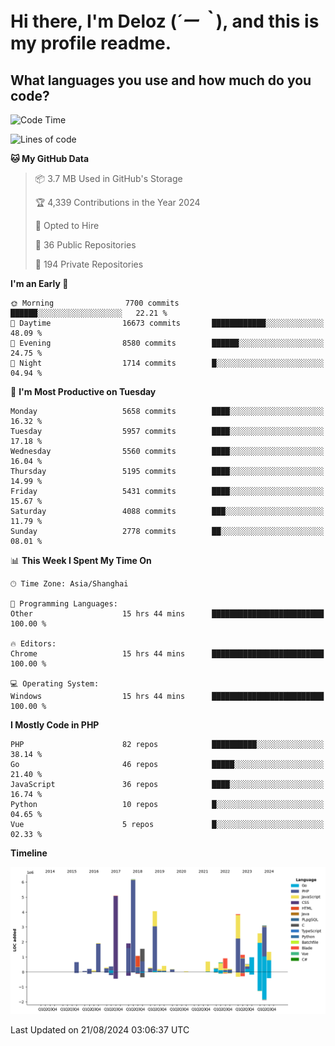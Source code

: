 # **Hi there, I'm Deloz (*´ー｀*), and this is my profile readme.**

## **What languages you use and how much do you code?**

<!--START_SECTION:waka-->
![Code Time](http://img.shields.io/badge/Code%20Time-4%2C560%20hrs%2041%20mins-blue)

![Lines of code](https://img.shields.io/badge/From%20Hello%20World%20I%27ve%20Written-40.6%20million%20lines%20of%20code-blue)

**🐱 My GitHub Data** 

> 📦 3.7 MB Used in GitHub's Storage 
 > 
> 🏆 4,339 Contributions in the Year 2024
 > 
> 💼 Opted to Hire
 > 
> 📜 36 Public Repositories 
 > 
> 🔑 194 Private Repositories 
 > 
**I'm an Early 🐤** 

```text
🌞 Morning                7700 commits        ██████░░░░░░░░░░░░░░░░░░░   22.21 % 
🌆 Daytime                16673 commits       ████████████░░░░░░░░░░░░░   48.09 % 
🌃 Evening                8580 commits        ██████░░░░░░░░░░░░░░░░░░░   24.75 % 
🌙 Night                  1714 commits        █░░░░░░░░░░░░░░░░░░░░░░░░   04.94 % 
```
📅 **I'm Most Productive on Tuesday** 

```text
Monday                   5658 commits        ████░░░░░░░░░░░░░░░░░░░░░   16.32 % 
Tuesday                  5957 commits        ████░░░░░░░░░░░░░░░░░░░░░   17.18 % 
Wednesday                5560 commits        ████░░░░░░░░░░░░░░░░░░░░░   16.04 % 
Thursday                 5195 commits        ████░░░░░░░░░░░░░░░░░░░░░   14.99 % 
Friday                   5431 commits        ████░░░░░░░░░░░░░░░░░░░░░   15.67 % 
Saturday                 4088 commits        ███░░░░░░░░░░░░░░░░░░░░░░   11.79 % 
Sunday                   2778 commits        ██░░░░░░░░░░░░░░░░░░░░░░░   08.01 % 
```


📊 **This Week I Spent My Time On** 

```text
🕑︎ Time Zone: Asia/Shanghai

💬 Programming Languages: 
Other                    15 hrs 44 mins      █████████████████████████   100.00 % 

🔥 Editors: 
Chrome                   15 hrs 44 mins      █████████████████████████   100.00 % 

💻 Operating System: 
Windows                  15 hrs 44 mins      █████████████████████████   100.00 % 
```

**I Mostly Code in PHP** 

```text
PHP                      82 repos            ██████████░░░░░░░░░░░░░░░   38.14 % 
Go                       46 repos            █████░░░░░░░░░░░░░░░░░░░░   21.40 % 
JavaScript               36 repos            ████░░░░░░░░░░░░░░░░░░░░░   16.74 % 
Python                   10 repos            █░░░░░░░░░░░░░░░░░░░░░░░░   04.65 % 
Vue                      5 repos             █░░░░░░░░░░░░░░░░░░░░░░░░   02.33 % 
```



**Timeline**

![Lines of Code chart](https://raw.githubusercontent.com/deloz/deloz/main/assets/bar_graph.png)


 Last Updated on 21/08/2024 03:06:37 UTC
<!--END_SECTION:waka-->
